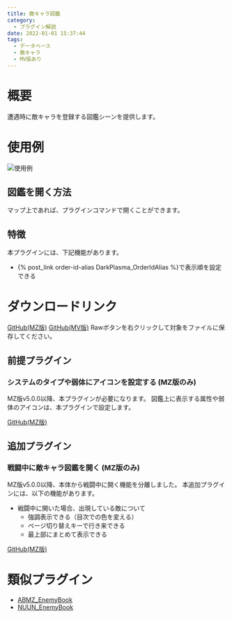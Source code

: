 ```yaml
---
title: 敵キャラ図鑑
category:
  - プラグイン解説
date: 2022-01-01 15:37:44
tags:
  - データベース
  - 敵キャラ
  - MV版あり
---
```


# 概要

遭遇時に敵キャラを登録する図鑑シーンを提供します。

# 使用例

![使用例](enemy-book.png "使用例")

## 図鑑を開く方法

マップ上であれば、プラグインコマンドで開くことができます。

## 特徴

本プラグインには、下記機能があります。

- {% post_link order-id-alias DarkPlasma_OrderIdAlias %}で表示順を設定できる

# ダウンロードリンク

[GitHub(MZ版)](https://github.com/elleonard/DarkPlasma-MZ-Plugins/blob/release/DarkPlasma_EnemyBook.js)
[GitHub(MV版)](https://github.com/elleonard/DarkPlasma-MV-Plugins/blob/release/DarkPlasma_EnemyBook.js)
Rawボタンを右クリックして対象をファイルに保存してください。

## 前提プラグイン

### システムのタイプや弱体にアイコンを設定する (MZ版のみ)

MZ版v5.0.0以降、本プラグインが必要になります。
図鑑上に表示する属性や弱体のアイコンは、本プラグインで設定します。

[GitHub(MZ版)](https://github.com/elleonard/DarkPlasma-MZ-Plugins/blob/release/DarkPlasma_SystemTypeIcon.js)

## 追加プラグイン

### 戦闘中に敵キャラ図鑑を開く (MZ版のみ)

MZ版v5.0.0以降、本体から戦闘中に開く機能を分離しました。
本追加プラグインには、以下の機能があります。

- 戦闘中に開いた場合、出現している敵について
  - 強調表示できる（目次での色を変える）
  - ページ切り替えキーで行き来できる
  - 最上部にまとめて表示できる

[GitHub(MZ版)](https://github.com/elleonard/DarkPlasma-MZ-Plugins/blob/release/DarkPlasma_EnemyBookInBattle.js)

# 類似プラグイン

- [ABMZ_EnemyBook](https://github.com/ebinonote/ABMZ_EnemyBook)
- [NUUN_EnemyBook](https://github.com/nuun888/MZ/blob/master/README/EnemyBook.md)

